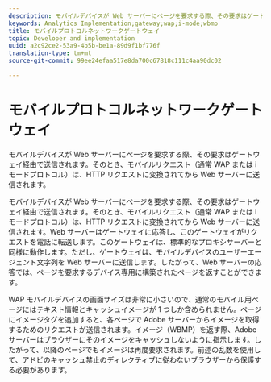```yaml
---
description: モバイルデバイスが Web サーバーにページを要求する際、その要求はゲートウェイ経由で送信されます。そのとき、モバイルリクエスト（通常 WAP または i モードプロトコル）は、HTTP リクエストに変換されてから Web サーバーに送信されます。
keywords: Analytics Implementation;gateway;wap;i-mode;wbmp
title: モバイルプロトコルネットワークゲートウェイ
topic: Developer and implementation
uuid: a2c92ce2-53a9-4b5b-be1a-89d9f1bf776f
translation-type: tm+mt
source-git-commit: 99ee24efaa517e8da700c67818c111c4aa90dc02

---
```



# モバイルプロトコルネットワークゲートウェイ

モバイルデバイスが Web サーバーにページを要求する際、その要求はゲートウェイ経由で送信されます。そのとき、モバイルリクエスト（通常 WAP または i モードプロトコル）は、HTTP リクエストに変換されてから Web サーバーに送信されます。

モバイルデバイスが Web サーバーにページを要求する際、その要求はゲートウェイ経由で送信されます。そのとき、モバイルリクエスト（通常 WAP または i モードプロトコル）は、HTTP リクエストに変換されてから Web サーバーに送信されます。Web サーバーはゲートウェイに応答し、このゲートウェイがリクエストを電話に転送します。このゲートウェイは、標準的なプロキシサーバーと同様に動作します。ただし、ゲートウェイは、モバイルデバイスのユーザーエージェント文字列を Web サーバーに送信します。したがって、Web サーバーの応答では、ページを要求するデバイス専用に構築されたページを返すことができます。

WAP モバイルデバイスの画面サイズは非常に小さいので、通常のモバイル用ページにはテキスト情報とキャッシュイメージが 1 つしか含められません。ページにイメージタグを追加すると、各ページで Adobe サーバーからイメージを取得するためのリクエストが送信されます。イメージ（WBMP）を返す際、Adobe サーバーはブラウザーにそのイメージをキャッシュしないように指示します。したがって、以降のページでもイメージは再度要求されます。前述の乱数を使用して、アドビのキャッシュ禁止のディレクティブに従わないブラウザーから保護する必要があります。
